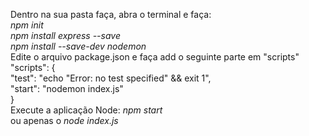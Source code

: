 Dentro na sua pasta faça, abra o terminal e faça:   
*npm init*    
*npm install express --save*    
*npm install --save-dev nodemon*   
Edite o arquivo package.json e faça add o seguinte parte em "scripts"   
"scripts": {   
    "test": "echo \"Error: no test specified\" && exit 1",   
    "start": "nodemon index.js"   
}   
Execute a aplicação Node: *npm start*     
ou apenas o *node index.js*   
